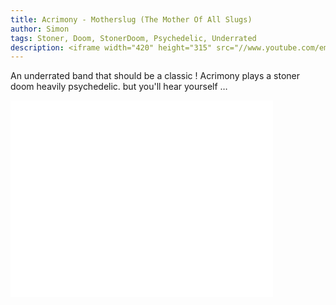 ```yaml
---
title: Acrimony - Motherslug (The Mother Of All Slugs)
author: Simon
tags: Stoner, Doom, StonerDoom, Psychedelic, Underrated
description: <iframe width="420" height="315" src="//www.youtube.com/embed/BRNMYQDeg9E" frameborder="0" allowfullscreen></iframe>
---
```


An underrated band that should be a classic ! Acrimony plays a stoner doom heavily psychedelic. but you'll hear yourself …

<iframe width="420" height="315" src="//www.youtube.com/embed/BRNMYQDeg9E" frameborder="0" allowfullscreen></iframe>
